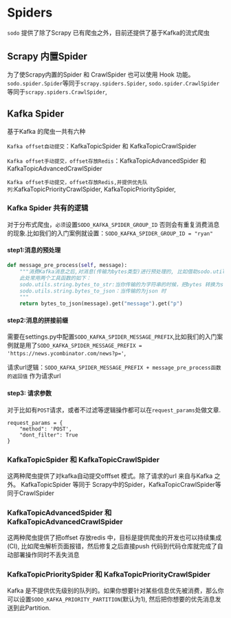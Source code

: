 # Spiders

`sodo` 提供了除了Scrapy 已有爬虫之外，目前还提供了基于Kafka的流式爬虫

## Scrapy 内置Spider

为了使Scrapy内置的Spider 和 CrawlSpider 也可以使用 Hook 功能。`sodo.spider.Spider`等同于`scrapy.spiders.Spider`,
`sodo.spider.CrawlSpider`等同于`scrapy.spiders.CrawlSpider`,



##  Kafka Spider
基于Kafka 的爬虫一共有六种

`Kafka offset自动提交`：KafkaTopicSpider 和 KafkaTopicCrawlSpider

`Kafka offset手动提交，offset存放Redis`：KafkaTopicAdvancedSpider 和 KafkaTopicAdvancedCrawlSpider

`Kafka offset手动提交，offset存放Redis,并提供优先队列`:KafkaTopicPriorityCrawlSpider,
KafkaTopicPrioritySpider,

### Kafka Spider 共有的逻辑

对于分布式爬虫，`必须`设置`SODO_KAFKA_SPIDER_GROUP_ID` 否则会有重复消费消息的现象.比如我们的入门案例就设置：`SODO_KAFKA_SPIDER_GROUP_ID = "ryan"`

#### step1:消息的预处理

```python
def message_pre_process(self, message):
	"""消费Kafka消息之后,对消息(传输为bytes类型)进行预处理的, 比如借助sodo.utils下工具函数进行预处理
	此处常用两个工具函数的如下：
	sodo.utils.string.bytes_to_str:当你传输的为字符串的时候，把bytes 转换为str类型
	sodo.utils.string.bytes_to_json：当传输的为json 时
	"""
    return bytes_to_json(message).get("message").get("p")
```


#### step2:消息的拼接前缀

需要在settings.py中配置`SODO_KAFKA_SPIDER_MESSAGE_PREFIX`,比如我们的入门案例就是用了`SODO_KAFKA_SPIDER_MESSAGE_PREFIX = 'https://news.ycombinator.com/news?p='`,

请求url逻辑：`SODO_KAFKA_SPIDER_MESSAGE_PREFIX + message_pre_process函数的返回值` 作为请求url

#### step3: 请求参数

对于比如有`POST`请求，或者不过滤等逻辑操作都可以在`request_params`处做文章.

```
request_params = {
    "method": 'POST',
    "dont_filter": True
}
```


### KafkaTopicSpider 和 KafkaTopicCrawlSpider

这两种爬虫提供了对kafka自动提交offfset 模式。除了请求的url 来自与Kafka 之外。
KafkaTopicSpider 等同于 Scrapy中的Spider，KafkaTopicCrawlSpider等同于CrawlSpider

### KafkaTopicAdvancedSpider 和 KafkaTopicAdvancedCrawlSpider

这两种爬虫提供了把offset 存放redis 中，目标是提供爬虫的开发也可以持续集成(CI), 比如爬虫解析页面报错，然后修复之后直接push 代码到代码仓库就完成了自动部署操作同时不丢失消息

###   KafkaTopicPrioritySpider 和 KafkaTopicPriorityCrawlSpider

Kafka 是不提供优先级别的队列的。如果你想要针对某些信息优先被消费，那么你可以设置`SODO_KAFKA_PRIORITY_PARTITION`(默认为1), 然后把你想要的优先消息发送到此Partition.

